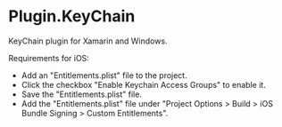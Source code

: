 # Plugin.KeyChain
KeyChain plugin for Xamarin and Windows.

Requirements for iOS:

- Add an "Entitlements.plist" file to the project.
- Click the checkbox "Enable Keychain Access Groups" to enable it.
- Save the "Entitlements.plist" file.
- Add the "Entitlements.plist" file under "Project Options > Build > iOS Bundle Signing > Custom Entitlements".
